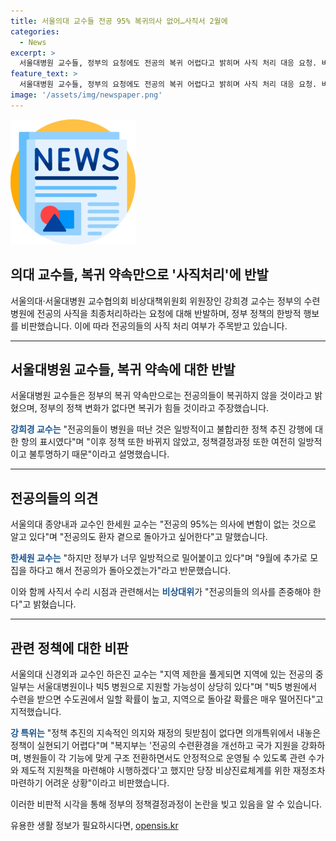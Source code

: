 ```yaml
---
title: 서울의대 교수들 전공 95% 복귀의사 없어…사직서 2월에
categories:
  - News
excerpt: >
  서울대병원 교수들, 정부의 요청에도 전공의 복귀 어렵다고 밝히며 사직 처리 대응 요청. 비상대책위원회 위원장 강희경 교수, 복귀를 위해 정부 정책 변화 필요성 강조. 전공의 95%가 복귀 의사 유지하며 정부의 일방적인 정책 비판. 정부의 의료개혁 정책에 대한 불만 표출, 지원 부족과 실현 어려움 지적. 병원의 구조 전환과 인력 확보에 대한 부족한 계획 지적 및 투명한 정책 결정 과정 촉구. 결정적 시한 정해 압박하는 것보다 합리적인 정책 과정 수립 필요성 주장. (총 단어 수: 150)
feature_text: >
  서울대병원 교수들, 정부의 요청에도 전공의 복귀 어렵다고 밝히며 사직 처리 대응 요청. 비상대책위원회 위원장 강희경 교수, 복귀를 위해 정부 정책 변화 필요성 강조. 전공의 95%가 복귀 의사 유지하며 정부의 일방적인 정책 비판. 정부의 의료개혁 정책에 대한 불만 표출, 지원 부족과 실현 어려움 지적. 병원의 구조 전환과 인력 확보에 대한 부족한 계획 지적 및 투명한 정책 결정 과정 촉구. 결정적 시한 정해 압박하는 것보다 합리적인 정책 과정 수립 필요성 주장. (총 단어 수: 150)
image: '/assets/img/newspaper.png'
---
```


<p><img src="/assets/img/newspaper.png" alt="kimp 속보" /></p>

<h2>의대 교수들, 복귀 약속만으로 '사직처리'에 반발</h2>

<p data-ke-size="size16">서울의대·서울대병원 교수협의회 비상대책위원회 위원장인 강희경 교수는 정부의 수련병원에 전공의 사직을 최종처리하라는 요청에 대해 반발하며, 정부 정책의 한방적 행보를 비판했습니다. 이에 따라 전공의들의 사직 처리 여부가 주목받고 있습니다.</p>

<hr>

<h2 data-ke-size="size26">서울대병원 교수들, 복귀 약속에 대한 반발</h2>

<p data-ke-size="size16">서울대병원 교수들은 정부의 복귀 약속만으로는 전공의들이 복귀하지 않을 것이라고 밝혔으며, 정부의 정책 변화가 없다면 복귀가 힘들 것이라고 주장했습니다. </p>

<p data-ke-size="size16"><b><span style="color: #1a5490;">강희경 교수는</span></b> "전공의들이 병원을 떠난 것은 일방적이고 불합리한 정책 추진 강행에 대한 항의 표시였다"며 "이후 정책 또한 바뀌지 않았고, 정책결정과정 또한 여전히 일방적이고 불투명하기 때문"이라고 설명했습니다.</p>

<hr>

<h2 data-ke-size="size26">전공의들의 의견</h2>

<p data-ke-size="size16">서울의대 종양내과 교수인 한세원 교수는 "전공의 95%는 의사에 변함이 없는 것으로 알고 있다"며 "전공의도 환자 곁으로 돌아가고 싶어한다"고 말했습니다.</p>

<p data-ke-size="size16"><b><span style="color: #1a5490;">한세원 교수는</span></b> "하지만 정부가 너무 일방적으로 밀어붙이고 있다"며 "9월에 추가로 모집을 하다고 해서 전공의가 돌아오겠는가"라고 반문했습니다.</p>

<p data-ke-size="size16">이와 함께 사직서 수리 시점과 관련해서는 <b><span style="color: #1a5490;">비상대위</span></b>가 "전공의들의 의사를 존중해야 한다"고 밝혔습니다.</p>

<hr>

<h2 data-ke-size="size26">관련 정책에 대한 비판</h2>

<p data-ke-size="size16">서울의대 신경외과 교수인 하은진 교수는 "지역 제한을 풀게되면 지역에 있는 전공의 중 일부는 서울대병원이나 빅5 병원으로 지원할 가능성이 상당히 있다"며 "빅5 병원에서 수련을 받으면 수도권에서 일할 확률이 높고, 지역으로 돌아갈 확률은 매우 떨어진다"고 지적했습니다.</p>

<p data-ke-size="size16"><b><span style="color: #1a5490;">강 특위는</span></b> "정책 추진의 지속적인 의지와 재정의 뒷받침이 없다면 의개특위에서 내놓은 정책이 실현되기 어렵다"며 "복지부는 '전공의 수련환경을 개선하고 국가 지원을 강화하며, 병원들이 각 기능에 맞게 구조 전환하면서도 안정적으로 운영될 수 있도록 관련 수가와 제도적 지원책을 마련해야 시행하겠다'고 했지만 당장 비상진료체계를 위한 재정조차 마련하기 어려운 상황"이라고 비판했습니다.</p>

<p data-ke-size="size16">이러한 비판적 시각을 통해 정부의 정책결정과정이 논란을 빚고 있음을 알 수 있습니다.</p>
유용한 생활 정보가 필요하시다면, <a href="https://opensis.kr" rel="dofollow">opensis.kr</a>


